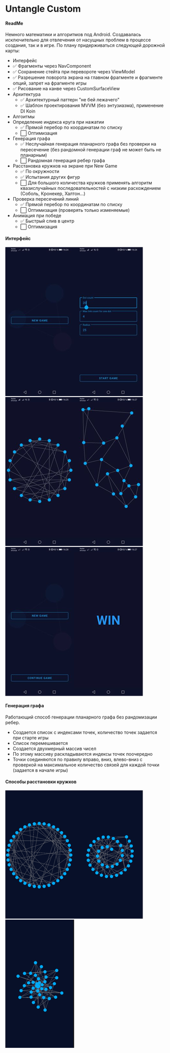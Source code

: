 # Untangle Custom

#### ReadMe

Немного математики и алгоритмов под Android. Создавалась исключительно для отвлечения от насущных проблем в процессе создания, так и в игре. По плану придерживаться следующей дорожной карты:
- Интерфейс
 - ✅ Фрагменты через NavComponent
 - ✅ Сохранение стейта при перевороте через ViewModel
 - ✅ Разрешение поворота экрана на главном фрагменте и фрагменте опций, запрет на фрагменте игры
 - ✅ Рисование на канве через CustomSurfaceView
- Архитектура
  - ✅ Архитектурный паттерн "не бей лежачего"
  - ✅ Шаблон проектирования MVVM (без энтузиазма), применение DI Koin
- Алгоитмы
 - Определение индекса круга при нажатии
   - ✅ Прямой перебор по координатам по списку
   - ⬜️ Оптимизация
 - Генерация графа
   - ✅ Неслучайная генерация планарного графа без проверки на пересечение (без рандомной генерации граф не может быть не планарным)
   - ⬜️ Рандомная генерация ребер графа
 - Расстановка кружков на экране при New Game
   - ✅ По окружности
   - ✅ Испытания других фигур
   - ⬜️ Для большого количества кружков применять алгоритм квазислучайных последовательностей с низким расхождением (Соболь, Кронекер, Халтон...)
 - Проверка пересечений линий
   - ✅ Прямой перебор по координатам по списку
   - ⬜️ Оптимизация (проверять только изменяемые)
 - Анимация при победе
   - ✅ Быстрый слив в центр
   - ⬜️ Оптимизация

#### Интерфейс
![Стартовый экран](img/Screen1.jpg)![Опции новой игры](img/Screen2.jpg)![Начало игры. Расстановка по окружности](img/Screen3.jpg)![Процесс игры](img/Screen4.jpg)
![Автосохранение и возможность вернуться к игре](img/Screen5.jpg)![Конец игры](img/Screen6.jpg)

#### Генерация графа
Работающий способ генерации планарного графа без рандомизации ребер.
 - Создается список с индексами точек, количество точек задается при старте игры
 - Список перемешивается
 - Создается двухмерный массив чисел
 - По этому массиву раскладываются индексы точек поочередно
 - Точки соединяются по правилу вправо, вниз, влево-вниз с проверкой на максимальное количество связей для каждой точки (задается в начале игры)
#### Способы расстановки кружков
![Окружность](img/circle.png)![Спираль](img/spiral.png)![Шторм](img/storm.png)







